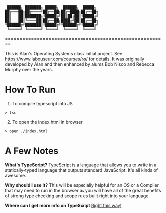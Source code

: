 ```
 ██████╗ ███████╗ █████╗  ██████╗  █████╗ 
██╔═══██╗██╔════╝██╔══██╗██╔═████╗██╔══██╗
██║   ██║███████╗╚█████╔╝██║██╔██║╚█████╔╝
██║   ██║╚════██║██╔══██╗████╔╝██║██╔══██╗
╚██████╔╝███████║╚█████╔╝╚██████╔╝╚█████╔╝
 ╚═════╝ ╚══════╝ ╚════╝  ╚═════╝  ╚════╝ 
```                                          
========================================================

This is Alan's Operating Systems class initial project.
See https://www.labouseur.com/courses/os/ for details.
It was originally developed by Alan and then enhanced by alums Bob Nisco and Rebecca Murphy over the years.

How To Run
===========
1. To compile typescript into JS
```
> tsc
```
2. To open the index.html in browser
```
> open ./index.html
```

A Few Notes
===========

**What's TypeScript?**
TypeScript is a language that allows you to write in a statically-typed language that outputs standard JavaScript.
It's all kinds of awesome.

**Why should I use it?**
This will be especially helpful for an OS or a Compiler that may need to run in the browser as you will have all of the great benefits of strong type checking and scope rules built right into your language.

**Where can I get more info on TypeScript**
[Right this way!](http://www.typescriptlang.org/)



